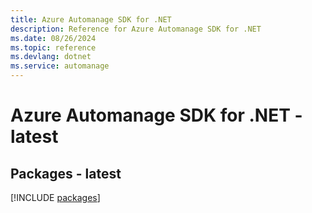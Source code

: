 ```yaml
---
title: Azure Automanage SDK for .NET
description: Reference for Azure Automanage SDK for .NET
ms.date: 08/26/2024
ms.topic: reference
ms.devlang: dotnet
ms.service: automanage
---
```

# Azure Automanage SDK for .NET - latest
## Packages - latest
[!INCLUDE [packages](automanage-index.md)]